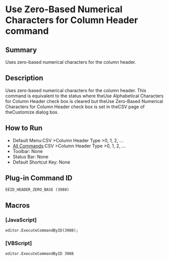 # Use Zero-Based Numerical Characters for Column Header command

## Summary

Uses zero-based numerical characters for the column header.

## Description

Uses zero-based numerical characters for the column header. This command is equivalent to the status where theUse Alphabetical Characters for Column Header check box is cleared but theUse Zero-Based Numerical Characters for Column Header check box is set in theCSV page of theCustomize dialog box.

## How to Run

- Default Menu:CSV \>Column Header Type \>0, 1, 2, ...
- [All Commands](../tools/all_commands):CSV \>Column Header Type \>0, 1, 2, ...
- Toolbar: None
- Status Bar: None
- Default Shortcut Key: None

## Plug-in Command ID

```
EEID_HEADER_ZERO_BASE (3988)```

## Macros

### \[JavaScript\]

```
editor.ExecuteCommandByID(3988);
```

### \[VBScript\]

```
editor.ExecuteCommandByID 3988
```
